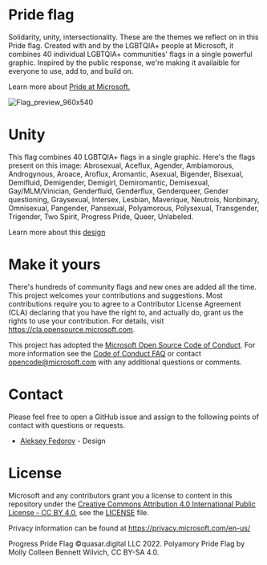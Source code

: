 # Pride flag
Solidarity, unity, intersectionality. These are the themes we reflect on in this Pride flag. Created with and by the LGBTQIA+ people at Microsoft, it combines 40 individual LGBTQIA+ communities' flags in a single powerful graphic. Inspired by the public response, we're making it availaible for everyone to use, add to, and build on. 

Learn more about [Pride at Microsoft.](https://unlocked.microsoft.com/pride/) 

![Flag_preview_960x540](https://user-images.githubusercontent.com/113071293/191797913-c49cd0d2-1ae9-40d8-bbcd-8e19da9f0cbd.jpg)

# Unity
This flag combines 40 LGBTQIA+ flags in a single graphic. Here's the flags present on this image: Abrosexual, Aceflux, Agender, Ambiamorous, Androgynous, Aroace, Aroflux, Aromantic, Asexual, Bigender, Bisexual, Demifluid, Demigender, Demigirl, Demiromantic, Demisexual, Gay/MLM/Vinician, Genderfluid, Genderflux,  Genderqueer, Gender questioning, Graysexual, Intersex, Lesbian, Maverique, Neutrois, Nonbinary, Omnisexual, Pangender, Pansexual, Polyamorous, Polysexual, Transgender, Trigender, Two Spirit, Progress Pride, Queer, Unlabeled. 

Learn more about this [design](https://medium.com/microsoft-design/pride-has-no-borders-2f1b81c5d951)

# Make it yours

There's hundreds of community flags and new ones are added all the time. This project welcomes your contributions and suggestions.  Most contributions require you to agree to a Contributor License Agreement (CLA) declaring that you have the right to, and actually do, grant us
the rights to use your contribution. For details, visit https://cla.opensource.microsoft.com.

This project has adopted the [Microsoft Open Source Code of Conduct](https://opensource.microsoft.com/codeofconduct/).
For more information see the [Code of Conduct FAQ](https://opensource.microsoft.com/codeofconduct/faq/) or
contact [opencode@microsoft.com](mailto:opencode@microsoft.com) with any additional questions or comments.

# Contact
Please feel free to open a GitHub issue and assign to the following points of contact with questions or requests.

- [Aleksey Fedorov](https://github.com/alekseyfv) - Design

# License

Microsoft and any contributors grant you a license to content in this repository under the [Creative Commons Attribution 4.0 International Public License - CC BY 4.0](https://creativecommons.org/licenses/by/4.0/legalcode), see the [LICENSE](LICENSE) file.

Privacy information can be found at https://privacy.microsoft.com/en-us/

Progress Pride Flag ©quasar.digital LLC 2022. Polyamory Pride Flag by Molly Colleen Bennett Wilvich, CC BY-SA 4.0.
